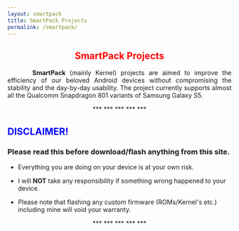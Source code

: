 ```yaml
---
layout: smartpack
title: SmartPack Projects
permalink: /smartpack/
---
```


<style>
    tab1 { padding-left: 4em; }
</style>

<h2 style="color: red; text-align: center">SmartPack Projects</h2>

<p style="text-align: justify;"><tab1><strong>SmartPack</strong> (mainly Kernel) projects are aimed to improve the efficiency of our beloved Android devices without compromising the stability and the day-by-day usability. The project currently supports almost all the Qualcomm Snapdragon 801 variants of Samsung Galaxy S5.</tab1></p>

<p style="text-align: center;">*** *** *** *** ***</p>

<h2 style="color: blue">DISCLAIMER!</h2>

### Please read this before download/flash anything from this site. 

* Everything you are doing on your device is at your own risk.

* I will <strong>NOT</strong> take any responsibility if something wrong happened to your device.

* Please note that flashing any custom firmware (ROMs/Kernel's etc.) including mine will void your warranty.

<p style="text-align: center;">*** *** *** *** ***</p>
